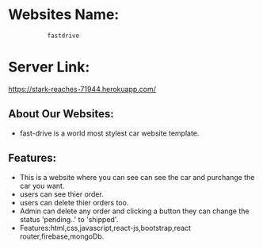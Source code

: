 # Websites Name: 
               fastdrive
# Server Link: 
   https://stark-reaches-71944.herokuapp.com/

## About Our Websites:
- fast-drive is a world most stylest car website template.
## Features:
- This is a website where you can see can see the car and purchange the car you want.
- users can see thier order.
- users can delete thier orders too.
- Admin can delete any order and clicking a button they can change the status 'pending..' to 'shipped'.
- Features:html,css,javascript,react-js,bootstrap,react router,firebase,mongoDb.
